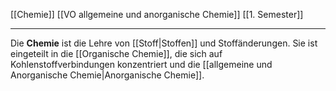 [[Chemie]] [[VO allgemeine und anorganische Chemie]] [[1. Semester]]

---

Die **Chemie** ist die Lehre von [[Stoff|Stoffen]] und Stoffänderungen. Sie ist eingeteilt in die [[Organische Chemie]], die sich auf Kohlenstoffverbindungen konzentriert und die [[allgemeine und Anorganische Chemie|Anorganische Chemie]]. 